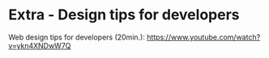 

# Extra - Design tips for developers


Web design tips for developers (20min.):
https://www.youtube.com/watch?v=ykn4XNDwW7Q


